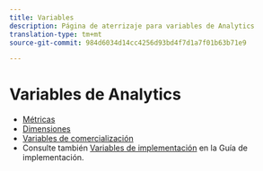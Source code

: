 ```yaml
---
title: Variables
description: Página de aterrizaje para variables de Analytics
translation-type: tm+mt
source-git-commit: 984d6034d14cc4256d93bd4f7d1a7f01b63b71e9

---
```



# Variables de Analytics

* [Métricas](/help/components/c-variables/c-metrics/metricslist.md)
* [Dimensiones](/help/components/c-variables/dimensionslist/dimension-compatibility.md)
* [Variables de comercialización](/help/components/c-variables/c-merch-variables/var-merchandising.md)
* Consulte también [Variables de implementación](/help/implement/vars/overview.md) en la Guía de implementación.
